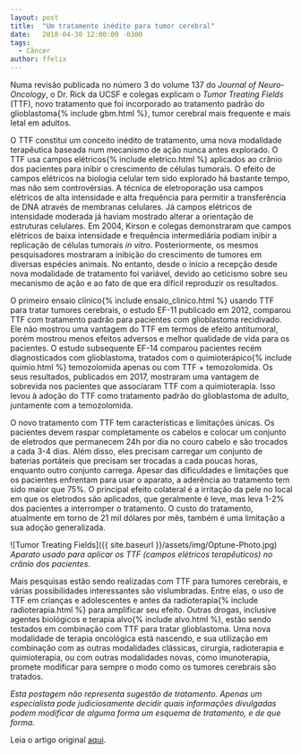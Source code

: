 ```yaml
---
layout: post
title:  "Um tratamento inédito para tumor cerebral"
date:   2018-04-30 12:00:00 -0300
tags:
  - Câncer
author: ffelix
---
```


Numa revisão publicada no número 3 do volume 137 do _Journal of Neuro-Oncology_, o Dr. Rick da UCSF e colegas explicam o _Tumor Treating Fields_ (TTF), novo tratamento que foi incorporado ao tratamento padrão do glioblastoma{% include gbm.html %}, tumor cerebral mais frequente e mais letal em adultos.
<!--more-->

O TTF constitui um conceito inédito de tratamento, uma nova modalidade terapêutica baseada num mecanismo de ação nunca antes explorado. O TTF usa campos elétricos{% include eletrico.html %} aplicados ao crânio dos pacientes para inibir o crescimento de células tumorais. O efeito de campos elétricos na biologia celular tem sido explorado há bastante tempo, mas não sem controvérsias. A técnica de eletroporação usa campos elétricos de alta intensidade e alta frequência para permitir a transferência de DNA através de membranas celulares. Já campos elétricos de intensidade moderada já haviam mostrado alterar a orientação de estruturas celulares. Em 2004, Kirson e colegas demonstraram que campos elétricos de baixa intensidade e frequência intermediária podiam inibir a replicação de células tumorais _in vitro_. Posteriormente, os mesmos pesquisadores mostraram a inibição do crescimento de tumores em diversas espécies animais. No entanto, desde o início a recepção desde nova modalidade de tratamento foi variável, devido ao ceticismo sobre seu mecanismo de ação e ao fato de que era difícil reproduzir os resultados.

O primeiro ensaio clínico{% include ensaio_clinico.html %} usando TTF para tratar tumores cerebrais, o estudo EF-11 publicado em 2012, comparou TTF com tratamento padrão para pacientes com glioblastoma recidivado. Ele não mostrou uma vantagem do TTF em termos de efeito antitumoral, porém mostrou menos efeitos adversos e melhor qualidade de vida para os pacientes. O estudo subsequente EF-14 comparou pacientes recém diagnosticados com glioblastoma, tratados com o quimioterápico{% include quimio.html %} temozolomida apenas ou com TTF + temozolomida. Os seus resultados, publicados em 2017, mostraram uma vantagem de sobrevida nos pacientes que associaram TTF com a quimioterapia. Isso levou à adoção do TTF como tratamento padrão do glioblastoma de adulto, juntamente com a temozolomida.

O novo tratamento com TTF tem características e limitações únicas. Os pacientes devem raspar completamente os cabelos e colocar um conjunto de eletrodos que permanecem 24h por dia no couro cabelo e são trocados a cada 3-4 dias. Além disso, eles precisam carregar um conjunto de baterias portáteis que precisam ser trocadas a cada poucas horas, enquanto outro conjunto carrega. Apesar das dificuldades e limitações que os pacientes enfrentam para usar o aparato, a aderência ao tratamento tem sido maior que 75%. O principal efeito colateral é a irritação da pele no local em que os eletrodos são aplicados, que geralmente é leve, mas leva 1-2% dos pacientes a interromper o tratamento. O custo do tratamento, atualmente em torno de 21 mil dólares por mês, também é uma limitação a sua adoção generalizada.

![Tumor Treating Fields]({{ site.baseurl }}/assets/img/Optune-Photo.jpg)
*Aparato usado para aplicar os TTF (campos elétricos terapêuticos) no crânio dos pacientes.*

Mais pesquisas estão sendo realizadas com TTF para tumores cerebrais, e várias possibilidades interessantes são vislumbradas. Entre elas, o uso de TTF em crianças e adolescentes e antes da radioterapia{% include radioterapia.html %} para amplificar seu efeito. Outras drogas, inclusive agentes biológicos e terapia alvo{% include alvo.html %}, estão sendo testados em combinação com TTF para tratar glioblastoma. Uma nova modalidade de terapia oncológica está nascendo, e sua utilização em combinação com as outras modalidades clássicas, cirurgia, radioterapia e quimioterapia, ou com outras modalidades novas, como imunoterapia, promete modificar para sempre o modo como os tumores cerebrais são tratados.

_Esta postagem não representa sugestão de tratamento. Apenas um especialista pode judiciosamente decidir quais informações divulgadas podem modificar de alguma forma um esquema de tratamento, e de que forma._

Leia o artigo original [aqui](https://link.springer.com/article/10.1007/s11060-018-2768-x?wt_mc=alerts.TOCjournals&utm_source=toc&utm_medium=email&utm_content=11060&utm_campaign=).
